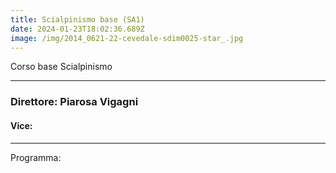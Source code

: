 ```yaml
---
title: Scialpinismo base (SA1)
date: 2024-01-23T18:02:36.689Z
image: /img/2014_0621-22-cevedale-sdim0025-star_.jpg
---
```


Corso base Scialpinismo

---

### Direttore: Piarosa Vigagni
#### Vice:

---

Programma:

